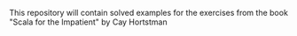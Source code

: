 This repository will contain solved examples for the exercises from the book "Scala for the Impatient" by Cay Hortstman

